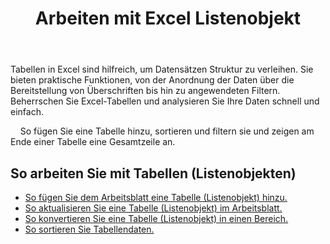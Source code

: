 ﻿---
title: Arbeiten mit Excel Listenobjekt
second_title: Aspose.Cells Cloud Documen
linktitle: ListObject
type: docs
url: /de/list-objects/
aliases: [/working-with-list-objects/,/working-with-list-object-or-table/]
keywords: Add, delete, update, and get a list object(table) into an Excel worksheet
description: Aspose.Cells Cloud REST API unterstützt das Hinzufügen, Löschen, Aktualisieren und Abrufen eines Listenobjekts (Tabelle) in einem Excel Arbeitsblatt. SDK unterstützt verschiedene Entwicklungssprachen. Dazu gehören Android, C#, Go, Java, NodeJS, Perl, PHP, Python, Ruby und Swift.
weight: 100
kwords: Excel, Office Cloud, REST API, Tabellenkalkulation, PDF, CSV, Json, Markdown, ListObjects
---
Tabellen in Excel sind hilfreich, um Datensätzen Struktur zu verleihen. Sie bieten praktische Funktionen, von der Anordnung der Daten über die Bereitstellung von Überschriften bis hin zu angewendeten Filtern. Beherrschen Sie Excel-Tabellen und analysieren Sie Ihre Daten schnell und einfach.

&nbsp;&nbsp;&nbsp;&nbsp;So fügen Sie eine Tabelle hinzu, sortieren und filtern sie und zeigen am Ende einer Tabelle eine Gesamtzeile an.

## So arbeiten Sie mit Tabellen (Listenobjekten)
  
- [So fügen Sie dem Arbeitsblatt eine Tabelle (Listenobjekt) hinzu.](/cells/de/add-a-list-object-or-table-inside-the-worksheet/)
- [So aktualisieren Sie eine Tabelle (Listenobjekt) im Arbeitsblatt.](/cells/de/update-a-list-object-or-table-inside-the-worksheet/)
- [So konvertieren Sie eine Tabelle (Listenobjekt) in einen Bereich.](/cells/de/convert-list-object-or-table-to-range/)
- [So sortieren Sie Tabellendaten.](/cells/de/sort-table-data/)

